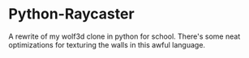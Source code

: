 # Python-Raycaster

A rewrite of my wolf3d clone in python for school. There's some neat optimizations for texturing the walls in this awful language.
